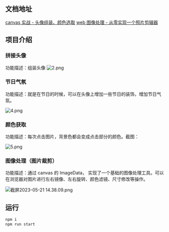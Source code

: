 ## 文档地址

[canvas 实战 - 头像组装、颜色选取](https://juejin.cn/post/7212996764387442745) [web 图像处理 - 从零实现一个照片剪辑器](https://juejin.cn/post/7235294096951902266)

## 项目介绍

### 拼接头像

功能描述：组装头像 ![2.png](https://p1-juejin.byteimg.com/tos-cn-i-k3u1fbpfcp/151cfb84e899446d96862ed1d83b8985~tplv-k3u1fbpfcp-watermark.image?)

### 节日气氛

功能描述：就是在节日的时候，可以在头像上增加一些节日的装饰，增加节日气氛。

![4.png](https://p3-juejin.byteimg.com/tos-cn-i-k3u1fbpfcp/0b00291bb54f4874a404c6e1b36499fa~tplv-k3u1fbpfcp-watermark.image?)

### 颜色获取

功能描述：每次点击图片，背景色都会变成点击部分的颜色。截图：

![5.png](https://p1-juejin.byteimg.com/tos-cn-i-k3u1fbpfcp/341742877df14192a6b242af8dcc9a56~tplv-k3u1fbpfcp-watermark.image?)

### 图像处理（图片裁剪）

功能描述：通过 canvas 的 ImageData， 实现了一个基础的图像处理工具。可以在浏览器对图片进行左右镜像、左右旋转、颜色滤镜、尺寸修改等操作。

![截屏2023-05-21 14.38.09.png](https://p9-juejin.byteimg.com/tos-cn-i-k3u1fbpfcp/883caeccb3cb40b69a001ba88a8801ca~tplv-k3u1fbpfcp-watermark.image?)

## 运行

```js
npm i
npm run start
```
